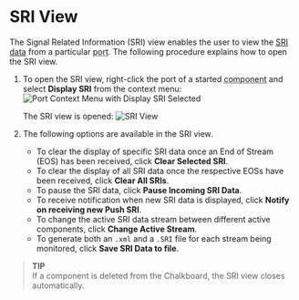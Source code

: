 # SRI View

The Signal Related Information (SRI) view enables the user to view the [SRI data](../../connections/bulkio/sri.html) from a particular <abbr title="See Glossary.">port</abbr>.  The following procedure explains how to open the SRI view.

1.  To open the SRI view, right-click the port of a started <abbr title="See Glossary.">component</abbr> and select **Display SRI** from the context menu:
    ![Port Context Menu with Display SRI Selected](img/SRIMenu.png)

    The SRI view is opened:
    ![SRI View](img/SRIView.png)

2.  The following options are available in the SRI view.

      - To clear the display of specific SRI data once an End of Stream (EOS) has been received, click **Clear Selected SRI**.
      - To clear the display of all SRI data once the respective EOSs have been received, click **Clear All SRIs**.
      - To pause the SRI data, click **Pause Incoming SRI Data**.
      - To receive notification when new SRI data is displayed, click **Notify on receiving new Push SRI**.
      - To change the active SRI data stream between different active components, click **Change Active Stream**.
      - To generate both an `.xml` and a `.SRI` file for each stream being monitored, click **Save SRI Data to file**.


> **TIP**  
> If a component is deleted from the Chalkboard, the SRI view closes automatically.  
